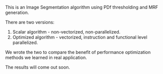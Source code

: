 This is an Image Segmentation algorithm using PDf thresholding and MRF generation.

There are two versions:
1. Scalar algorithm - non-vectorized, non-parallelized.
2. Optimized algorithm - vectorized, instruction and functional level parallelized.

We wrote the two to compare the benefit of performance optimization methods we learned in real application.

The results will come out soon.
